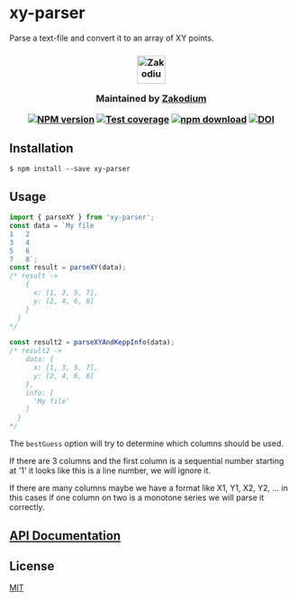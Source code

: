 # xy-parser

Parse a text-file and convert it to an array of XY points.

<h3 align="center">

  <a href="https://www.zakodium.com">
    <img src="https://www.zakodium.com/brand/zakodium-logo-white.svg" width="50" alt="Zakodium logo" />
  </a>

  <p>
    Maintained by <a href="https://www.zakodium.com">Zakodium</a>
  </p>

[![NPM version][npm-image]][npm-url]
[![Test coverage][codecov-image]][codecov-url]
[![npm download][download-image]][download-url]
[![DOI](https://www.zenodo.org/badge/35540080.svg)](https://www.zenodo.org/badge/latestdoi/35540080)

</h3>

## Installation

`$ npm install --save xy-parser`

## Usage

```js
import { parseXY } from 'xy-parser';
const data = `My file
1   2
3   4
5   6
7   8`;
const result = parseXY(data);
/* result ->
    {
      x: [1, 3, 5, 7],
      y: [2, 4, 6, 8]
    }
  }
*/

const result2 = parseXYAndKeppInfo(data);
/* result2 ->
    data: {
      x: [1, 3, 5, 7],
      y: [2, 4, 6, 8]
    },
    info: [
      'My file'
    ]
  }
*/
```

The `bestGuess` option will try to determine which columns should be used.

If there are 3 columns and the first column is a sequential number starting at '1' it looks
like this is a line number, we will ignore it.

If there are many columns maybe we have a format like X1, Y1, X2, Y2, ... in this cases if one
column on two is a monotone series we will parse it correctly.

## [API Documentation](https://cheminfo.github.io/xy-parser/)

## License

[MIT](./LICENSE)

[npm-image]: https://img.shields.io/npm/v/xy-parser.svg?style=flat-square
[npm-url]: https://www.npmjs.com/package/xy-parser
[codecov-image]: https://img.shields.io/codecov/c/github/cheminfo/xy-parser.svg?style=flat-square
[codecov-url]: https://codecov.io/gh/cheminfo/xy-parser
[download-image]: https://img.shields.io/npm/dm/xy-parser.svg?style=flat-square
[download-url]: https://www.npmjs.com/package/xy-parser
